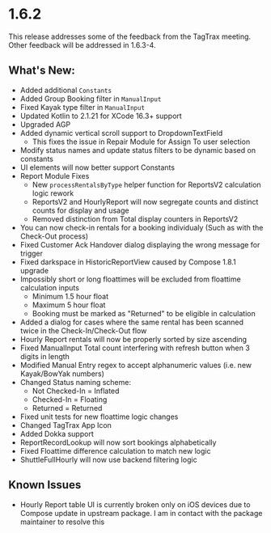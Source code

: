 # 1.6.2
This release addresses some of the feedback from the TagTrax meeting. Other feedback will be addressed in 1.6.3-4. 

## What's New:
- Added additional `Constants`
- Added Group Booking filter in `ManualInput`
- Fixed Kayak type filter in `ManualInput`
- Updated Kotlin to 2.1.21 for XCode 16.3+ support
- Upgraded AGP
- Added dynamic vertical scroll support to DropdownTextField
    - This fixes the issue in Repair Module for Assign To user selection 
- Modify status names and update status filters to be dynamic based on constants
- UI elements will now better support Constants
- Report Module Fixes
    - New `processRentalsByType` helper function for ReportsV2 calculation logic rework
    - ReportsV2 and HourlyReport will now segregate counts and distinct counts for display and usage 
    - Removed distinction from Total display counters in ReportsV2
- You can now check-in rentals for a booking individualy (Such as with the Check-Out process)
- Fixed Customer Ack Handover dialog displaying the wrong message for trigger
- Fixed darkspace in HistoricReportView caused by Compose 1.8.1 upgrade
- Impossibly short or long floattimes will be excluded from floattime calculation inputs
    - Minimum 1.5 hour float
    - Maximum 5 hour float
    - Booking must be marked as "Returned" to be eligible in calculation
- Added a dialog for cases where the same rental has been scanned twice in the Check-In/Check-Out flow
- Hourly Report rentals will now be properly sorted by size ascending  
- Fixed ManualInput Total count interfering with refresh button when 3 digits in length
- Modified Manual Entry regex to accept alphanumeric values (i.e. new Kayak/BowYak numbers)
- Changed Status naming scheme:
    - Not Checked-In = Inflated
    - Checked-In = Floating
    - Returned = Returned
- Fixed unit tests for new floattime logic changes
- Changed TagTrax App Icon
- Added Dokka support
- ReportRecordLookup will now sort bookings alphabetically 
- Fixed Floattime difference calculation to match new logic
- ShuttleFullHourly will now use backend filtering logic


## Known Issues
- Hourly Report table UI is currently broken only on iOS devices due to Compose update in upstream package. I am in contact with the package maintainer to resolve this